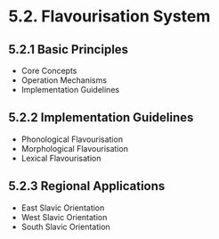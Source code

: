 # 5.2. Flavourisation System

## 5.2.1 Basic Principles
- Core Concepts
- Operation Mechanisms
- Implementation Guidelines

## 5.2.2 Implementation Guidelines
- Phonological Flavourisation
- Morphological Flavourisation
- Lexical Flavourisation

## 5.2.3 Regional Applications
- East Slavic Orientation
- West Slavic Orientation
- South Slavic Orientation


